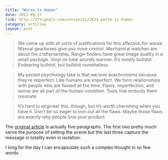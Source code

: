 ```yaml
---
title: "Worse Is Human"
date: 2013-09-17
link: http://37signals.com/svn/posts/3621-worse-is-human
category: articles
layout: post
---
```


> We come up with all sorts of justifications for this affection for worse.
> Manual gearboxes give you more control. Mechanical watches are about the
> craftsmanship. Range-finders have great image quality in a small package.
> Vinyl on tube sounds warmer. It’s mostly bullshit. Endearing bullshit, but
> bullshit nonetheless.

> My pocket psychology take is that we love anachronisms because they’re
> imperfect. Like humans are imperfect. We form relationships with people who
> are flawed all the time. Flaws, imperfection, and worse are all part of the
> human condition. Tools that embody them resonate.

> It’s hard to engineer this, though, but it’s worth cherishing when you have
> it. Don’t be so eager to iron out all the flaws. Maybe those flaws are exactly
> why people love your product.

The [original article][1] is actually five paragraphs. The first two pretty much
serve the purpose of setting the scene but the last three capture the message in
totality even in isolation.

I long for the day I can encapsulate such a complex thought in so few words.

[1]: http://37signals.com/svn/posts/3621-worse-is-human
